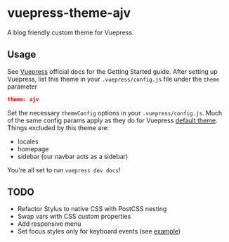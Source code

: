 # vuepress-theme-ajv

A blog friendly custom theme for Vuepress.

## Usage

See [Vuepress](https://vuepress.vuejs.org/guide/getting-started.html) official docs for the Getting Started guide.
After setting up Vuepress, list this theme in your `.vuepress/config.js` file under the `theme` parameter

```json
theme: ajv
```

Set the necessary `themeConfig` options in your `.vuepress/config.js`. Much of the same config params apply
as they do for Vuepress [default theme](https://vuepress.vuejs.org/default-theme-config/). Things excluded by this theme are:
- locales
- homepage
- sidebar (our navbar acts as a sidebar)

You're all set to run `vuepress dev docs`!

## TODO
- Refactor Stylus to native CSS with PostCSS nesting
- Swap vars with CSS custom properties
- Add responsive menu
- Set focus styles only for keyboard events (see [example](https://codepen.io/ajv/pen/dMRwyQ))